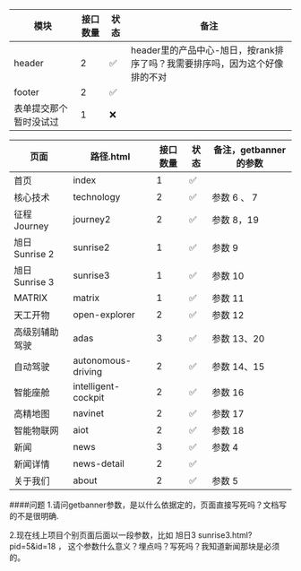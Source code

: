 | 模块  | 接口数量 | 状态 | 备注 |
| --- | --- | --- | --- |
| header | 2 | ✅ |  header里的产品中心-旭日，按rank排序了吗？我需要排序吗，因为这个好像排的不对
| footer | 2 | ✅ |
| 表单提交那个暂时没试过 | 1 |❌ 

| 页面                | 路径.html        | 接口数量 | 状态 | 备注，getbanner的参数 |
| ---                | ---              |   ---   | --- | --- |
| 首页                | index            | 1       | ✅  |
| 核心技术             | technology       | 2       | ✅  |    参数 6 、 7  |
| 征程 Journey        | journey2         | 2       | ✅  |    参数 8，19 |
| 旭日 Sunrise 2      | sunrise2         | 1      | ✅  |    参数 9  |
| 旭日 Sunrise 3      | sunrise3         | 1      | ✅  |    参数 10  |
| MATRIX             | matrix           | 1       | ✅  |    参数 11 |
| 天工开物             | open-explorer    | 2       | ✅  |   参数 12 |
| 高级别辅助驾驶        | adas             | 3       | ✅  |   参数 13、20  |
| 自动驾驶             | autonomous-driving| 2       | ✅  |   参数 14、15  |
| 智能座舱             | intelligent-cockpit| 2       | ✅  |   参数 16  |
| 高精地图             | navinet            | 2       | ✅  |   参数 17  |
| 智能物联网           | aiot                | 2       | ✅  |   参数 18 |
| 新闻                | news                | 3       | ✅  |   参数 4   |
| 新闻详情             | news-detail        | 2       | ✅  |
| 关于我们             | about              | 2       | ✅  |   参数 5   |
 



####问题
1.请问getbanner参数，是以什么依据定的，页面直接写死吗？文档写的不是很明确.

2.现在线上项目个别页面后面以一段参数，比如 旭日3 sunrise3.html?pid=5&id=18 ， 这个参数什么意义？埋点吗？写死吗？我知道新闻那块是必须的。














 